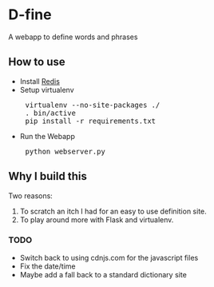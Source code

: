 # D-fine

A webapp to define words and phrases

## How to use

* Install [Redis](http://redis.io/)
* Setup virtualenv
<pre>
    virtualenv --no-site-packages ./
    . bin/active
    pip install -r requirements.txt
</pre>

* Run the Webapp
<pre>
    python webserver.py
</pre>


## Why I build this

Two reasons:

1. To scratch an itch I had for an easy to use definition site.
1. To play around more with Flask and virtualenv.


### TODO

* Switch back to using cdnjs.com for the javascript files
* Fix the date/time
* Maybe add a fall back to a standard dictionary site
